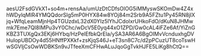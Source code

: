 aesU2FsdGVkX1+so4m+rensAa/umUzDtCDfsOlOG5iMMyswSKOmDw4Z4xhWDylqMlR4YMQQdorSlg5mP0HYX84w8YOj84m2Srb9A5FZtu1Py45RN8jlXjq+WfqLeamMjnHp4TGUzdxL32dX0YIz5lYhJCdolxrUHkoFdO/dKuN8JHMwmk7Eme7QI8IMPu3vY0Chc/wDcV5E0yq44xO1ZPD/Gw0cAL4iFZe6Af/YiZnGKBZ3TUXgQx3EKj6HYbq/HzPelEfbkQrEla/ySA3AR6A6BgOIMvVcnduxhgDVHuIopUBDOy4d55HNffPXKkf+zsKjqS46J+eT3sn8C7c/d2pPCuzUT8coTswHwSGVljCsOwWDBKSn9vJTfeeXmCFHwALuJqoGgTvkHJFE5LiKg8hCtQ==
